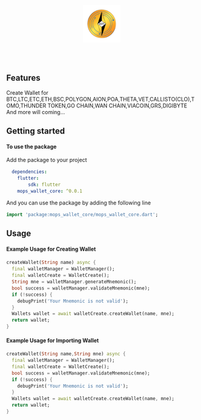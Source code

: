 <meta name="google-site-verification" content="3DzEdBE4aebRdPgDP0Ad4pB2rvRaAR9cqJdiR-WyQjM" />
<p align="center">
    <img src="https://raw.githubusercontent.com/MyoThuHtay/MyoThuHtay/1b90bb08016310e07d88b9b3a481997fb39f356d/mops.png"
        height="100">
</p>
<br>
<br>
 

## Features
<p align="left">
    Create Wallet for BTC,LTC,ETC,ETH,BSC,POLYGON,AION,POA,THETA,VET,CALLISTO(CLO),TOMO,THUNDER TOKEN,GO CHAIN,WAN CHAIN,VIACOIN,GRS,DIGIBYTE And more will coming...
</p>

## Getting started


#### To use the package
<p align="left">
Add the package to your project

```yaml
  dependencies:
    flutter:
        sdk: flutter
    mops_wallet_core: ^0.0.1
```
<p>  And you can use the package by adding the following line</p>
    
```dart
import 'package:mops_wallet_core/mops_wallet_core.dart';
```
</p>

## Usage

#### Example Usage for Creating Wallet
```dart
createWallet(String name) async {
  final walletManager = WalletManager();
  final walletCreate = WalletCreate();
  String mne = walletManager.generateMnemonic();
  bool success = walletManager.validateMnemonic(mne);
  if (!success) {
    debugPrint('Your Mnemonic is not valid');
  }
  Wallets wallet = await walletCreate.createWallet(name, mne);
  return wallet;
}
```
#### Example Usage for Importing Wallet
```dart
createWallet(String name,String mne) async {
  final walletManager = WalletManager();
  final walletCreate = WalletCreate();
  bool success = walletManager.validateMnemonic(mne);
  if (!success) {
    debugPrint('Your Mnemonic is not valid');
  }
  Wallets wallet = await walletCreate.createWallet(name, mne);
  return wallet;
}
```




